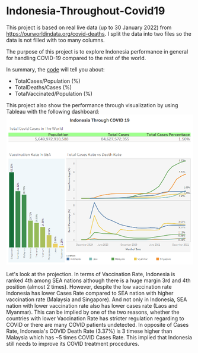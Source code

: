 # Indonesia-Throughout-Covid19

This project is based on real live data (up to 30 January 2022) from https://ourworldindata.org/covid-deaths.
I split the data into two files so the data is not filled with too many columns.

The purpose of this project is to explore Indonesia performance in general for handling COVID-19 compared to the rest of the world.

In summary, the [code](https://github.com/salmanzf/Indonesia-Throughout-Covid19/blob/main/COVID%20in%20Indonesia.sql) will tell you about:
- TotalCases/Population (%)
- TotalDeaths/Cases (%)
- TotalVaccinated/Population (%)

This project also show the performance through visualization by using Tableau with the following dashboard:
![This is an image](https://github.com/salmanzf/Indonesia-Throughout-Covid19/blob/main/Indonesia%20Through%20COVID%2019.png)

Let's look at the projection. In terms of Vaccination Rate, Indonesia is ranked 4th among SEA nations although there is a huge margin 3rd and 4th position (almost 2 times). However, despite the low vaccination rate Indonesia has lower Cases Rate compared to SEA nation with higher vaccination rate (Malaysia and Singapore). And not only in Indonesia, SEA nation with lower vaccination rate also has lower cases rate (Laos and Myanmar). This can be implied by one of the two reasons, whether the countries with lower Vaccination Rate has stricter regulation regarding to COVID or there are many COVID patients undetected. In opposite of Cases Rate, Indonesia's COVID Death Rate (3.37%) is 3 timese higher than Malaysia which has ~5 times COVID Cases Rate. This implied that Indonesia still needs to improve its COVID treatment procedures.
